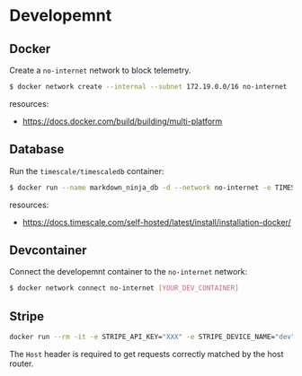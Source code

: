 # Developemnt


## Docker

<!-- Setup Docker for multi-platform images builds:
```shell
docker buildx create --name docker_builder_multiplatform --bootstrap --use
``` -->

Create a `no-internet` network to block telemetry.

```bash
$ docker network create --internal --subnet 172.19.0.0/16 no-internet
```

resources:
  - https://docs.docker.com/build/building/multi-platform


## Database

Run the `timescale/timescaledb` container:

```bash
$ docker run --name markdown_ninja_db -d --network no-internet -e TIMESCALEDB_TELEMETRY=off -e POSTGRES_USER=markdown_ninja -e POSTGRES_PASSWORD=[PASSWORD] timescale/timescaledb:latest-pg16
```

resources:
  - https://docs.timescale.com/self-hosted/latest/install/installation-docker/


## Devcontainer

Connect the developemnt container to the `no-internet` network:

```bash
$ docker network connect no-internet [YOUR_DEV_CONTAINER]
```


## Stripe

```bash
docker run --rm -it -e STRIPE_API_KEY="XXX" -e STRIPE_DEVICE_NAME="dev" -e STRIPE_CLI_TELEMETRY_OPTOUT=1  stripe/stripe-cli listen --forward-to [docker_ip:docker_port]/api/webhooks/stripe --headers "Host:localhost"
```

The `Host` header is required to get requests correctly matched by the host router.
